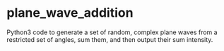 # plane_wave_addition
Python3 code to generate a set of random, complex plane waves from a restricted set of angles, sum them, and then output their sum intensity.

